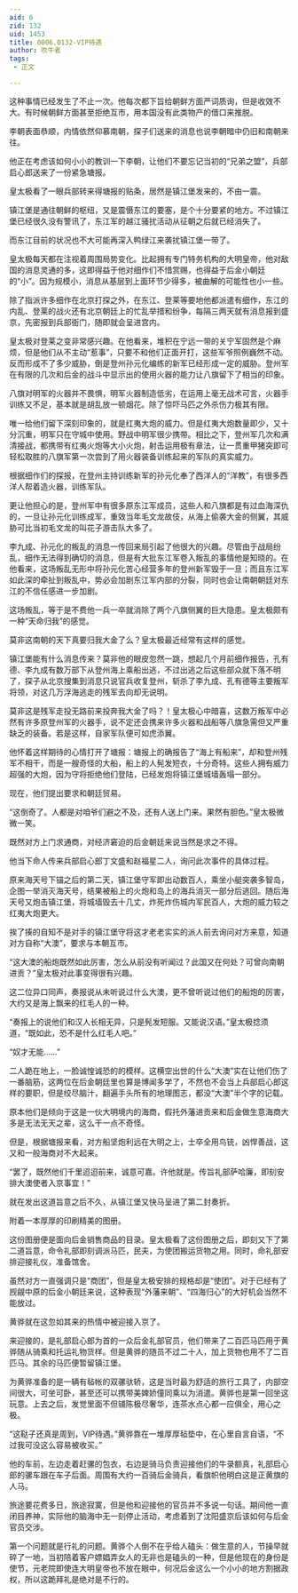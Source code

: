 ```yaml
---
aid: 6
zid: 132
uid: 1453
title: 0006.0132-VIP待遇
author: 吹牛者
tags: 
 - 正文

---
```




  这种事情已经发生了不止一次。他每次都下旨给朝鲜方面严词质询，但是收效不大。有时候朝鲜方面甚至拒绝互市，用本国没有此类物产的借口来推脱。

  李朝表面恭顺，内情依然仰慕南朝，探子们送来的消息也说李朝暗中仍旧和南朝来往。

  他正在考虑该如何小小的教训一下李朝，让他们不要忘记当初的“兄弟之盟”，兵部启心郎送来了一份紧急塘报。

  皇太极看了一眼兵部转来得塘报的贴条，居然是镇江堡发来的，不由一震。

  镇江堡是通往朝鲜的枢纽，又是震慑东江的要塞，是个十分要紧的地方。不过镇江堡已经很久没有警讯了，东江军的越江骚扰活动从征朝之后就已经消失了。

  而东江目前的状况也不大可能再深入鸭绿江来袭扰镇江堡一带了。

  皇太极每天都在注视着周围局势变化。比起拥有专门特务机构的大明皇帝，他对敌国的消息灵通的多，这即得益于他对细作们不惜赏赐，也得益于后金小朝廷的“小”。因为规模小，消息从基层到上面环节少得多，被曲解的可能性也小一些。

  除了指派许多细作在北京打探之外，在东江、登莱等要地他都派遣有细作，东江的内乱、登莱的战火还有北京朝廷上的忙乱举措和纷争，每隔三两天就有消息报到盛京，先密报到兵部衙门，随即就会呈进宫内。

  皇太极对登莱之变非常感兴趣。在他看来，堆积在宁远一带的关宁军固然是个麻烦，但是他们从不主动“惹事”，只要不和他们正面开打，这些军爷照例巍然不动。反而形成不了多少威胁，倒是登州孙元化编练的新军已经形成一定的威胁。登州军在有限的几次和后金的战斗中显示出的使用火器的能力让八旗留下了相当的印象。

  八旗对明军的火器并不畏惧，明军火器制造低劣，在运用上毫无战术可言，火器手训练又不足，基本就是胡乱放一顿烟花。除了惊吓马匹之外杀伤力极其有限。

  唯一给他们留下深刻印象的，就是红夷大炮的威力。但是红夷大炮数量即少，又十分沉重，明军只在守城中使用。野战中明军很少携带。相比之下，登州军几次和满清接战，都携带有红夷火炮等大小火炮，射击运用极有章法，让一贯重甲猪突即可轻松取胜的八旗军第一次尝到了用火器装备训练起来的军队的真实威力。

  根据细作们的探报，在登州主持训练新军的孙元化奉了西洋人的“洋教”，有很多西洋人帮着造火器，训练军队。

  更让他担心的是，登州军中有很多原东江军成员，这些人和八旗都是有过血海深仇的，一旦让孙元化训练成军，重效当年毛文龙故伎，从海上偷袭大金的侧翼，其威胁可比当初毛文龙的叫花子游击队大多了。

  李九成、孙元化的叛乱的消息一传回来局引起了他很大的兴趣。尽管由于战局纷乱，细作无法得到确切的消息，但是有大批东江军卷入叛乱的事情他是知晓的。在他看来，这场叛乱无形中将孙元化苦心经营多年的登州新军毁于一旦；而且东江军如此深的牵扯到叛乱中，势必会加剧东江军内部的分裂，同时也会让南朝朝廷对东江的不信任感进一步加剧。

  这场叛乱，等于是不费他一兵一卒就消除了两个八旗侧翼的巨大隐患。皇太极颇有一种“天命归我”的感觉。

  莫非这南朝的天下真要归我大金了么？皇太极最近经常有这样的感觉。

  镇江堡能有什么消息传来？莫非他的眼皮忽然一跳，想起几个月前细作报告，孔有德、李九成有数万部下从登州海上乘船出逃，不过出逃之后这些部众就下落不明了，探子从北京搜集到消息只说官兵收复登州，斩杀了李九成、孔有德等主要叛军将领，对这几万浮海逃走的残军去向却无说明。

  莫非这是残军走投无路前来投奔我大金了吗？！皇太极心中暗喜，这数万叛军中必然有许多原登州军的火器手，说不定还会携来许多火器和战船等八旗急需但又严重缺乏的装备。若是这样，自家军队便可如虎添翼。

  他怀着这样期待的心情打开了塘报：塘报上的确报告了“海上有船来”，却和登州残军不相干，而是一艘奇怪的大船，船上的人髡发短衣，十分奇特。这些人拥有威力超强的大炮，因为守将拒绝他们登陆，已经发炮将镇江堡城墙轰塌一部分。

  现在，他们提出要求和朝廷贸易。

  “这倒奇了。人都是对咱爷们避之不及，还有人送上门来。果然有胆色。”皇太极微微一笑。

  既然对方上门求通商，对经济窘迫的后金朝廷来说当然是求之不得。

  他当下命人传来兵部启心郎丁文盛和赵福星二人，询问此次事件的具体过程。

  原来海天号下锚之后的第二天，镇江堡守军即出动数百人，乘坐小艇突袭多智岛，企图一举消灭海天号，结果被船上的火炮和岛上的海兵消灭一部分后逃回。随后海天号又炮击镇江堡，将城墙毁去十几丈，炸死炸伤城内军民百人，大炮的威力较之红夷大炮更大。

  挨了揍的自知不是对手的镇江堡守将这才老老实实的派人前去询问对方来意，知道对方自称“大澳”，要求与本朝互市。

  “这大澳的船炮既然如此厉害，怎么从前没有听闻过？此国又在何处？可曾向南朝进贡？”皇太极对此事变得很有兴趣。

  这二位异口同声，奏报说从未听说过什么大澳，更不曾听说过他们的船炮的厉害，大约又是海上飘来的红毛人的一种。

  “奏报上的说他们和汉人长相无异，只是髡发短服。又能说汉语。”皇太极捻须道，“既如此，恐不是什么红毛人吧。”

  “奴才无能……”

  二人跪在地上，一脸诚惶诚恐的的模样。这横空出世的什么“大澳”实在让他们伤了一番脑筋，这两位在后金朝廷里也算是博闻多学了，不然也不会当上兵部启心郎这样的要职，但是绞尽脑汁，翻遍手头所有的地理图志，都没“大澳”半个字的记载。

  原本他们是倾向于这是一伙大明境内的海商，假托外藩进贡来和后金做生意海商大多是无法无天之辈，这么干一点不奇怪。

  但是，根据塘报来看，对方船坚炮利远在大明之上，士卒全用鸟铳，凶悍善战，这又和一般海商对不大起来。

  “罢了，既然他们千里迢迢前来，诚意可嘉。许他就是。传旨礼部萨哈廉，即刻安排大澳使者入京事宜！”

  就在发出这道旨意之后不久，从镇江堡又快马呈进了第二封奏折。

  附着一本厚厚的印刷精美的图册。

  这份图册便是面向后金销售商品的目录。皇太极看了这份图册之后，即刻又下了第二道旨意，命令礼部即刻调派马匹，民夫，为使团搬运货物之用。同时，命礼部安排迎接礼仪，准备馆舍。

  虽然对方一直强调只是“商团”，但是皇太极安排的规格却是“使团”。对于已经有了觊觎中原的后金小朝廷来说，这种表现“外藩来朝”、“四海归心”的大好机会当然不能放过。

  黄骅就在这忽如其来的热情中被迎接入京了。

  来迎接的，是礼部启心郎为首的一众后金礼部官员，他们带来了二百匹马匹用于黄骅随从骑乘和托运礼物货样。但是黄骅的随员不过二十人，加上货物也用不了二百匹马。其余的马匹便暂留镇江堡。

  为黄骅准备的是一辆有毡帐的双骡驮轿，这是当时最为舒适的旅行工具了，内部空间很大，可坐可卧，甚至还可以携带美婢娇僮同乘以为消遣。黄骅也是第一回坐这玩意。上去之后，发觉里面不但铺陈极尽奢华，连茶水点心都一应俱全，用心之极。

  “这鞑子还真是周到，VIP待遇。”黄骅靠在一堆厚厚毡垫中，在心里自言自语，“不过我可没这么容易被收买。”

  他的车前，左边走着赶骡的包衣，右边是骑马负责迎接他们的牛录额真，礼部启心郎的骡车跟在车子后面。周围有大约一百骑后金骑兵，看旗帜他明白这是正黄旗的人马。

  旅途要花费多日，旅途寂寞，但是他和迎接他的官员并不多说一句话。期间他一直闭目养神，实际他的脑海中无一刻停止活动，考虑着到了沈阳盛京后该如何与后金官员交涉。

  第一个问题就是行礼的问题。黄骅个人倒不在乎给人磕头：做生意的人，节操早就碎了一地，当初陪着客户嫖娼弄女人的无非也是磕头的一种，但是他现在的身份是使节，元老院即使连大明皇帝也不放在眼中，何况后金这么一个小小的地方割据政权，所以这跪拜礼是绝对是不行的。


